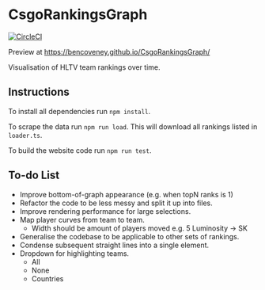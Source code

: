 CsgoRankingsGraph
=================

[![CircleCI](https://circleci.com/gh/bencoveney/CsgoRankingsGraph.svg?style=svg)](https://circleci.com/gh/bencoveney/CsgoRankingsGraph)

Preview at https://bencoveney.github.io/CsgoRankingsGraph/

Visualisation of HLTV team rankings over time.

Instructions
------------
To install all dependencies run `npm install`.

To scrape the data run `npm run load`. This will download all rankings listed in `loader.ts`.

To build the website code run `npm run test`.

To-do List
----------
- Improve bottom-of-graph appearance (e.g. when topN ranks is 1)
- Refactor the code to be less messy and split it up into files.
- Improve rendering performance for large selections.
- Map player curves from team to team.
  - Width should be amount of players moved e.g. 5 Luminosity -> SK
- Generalise the codebase to be applicable to other sets of rankings.
- Condense subsequent straight lines into a single element.
- Dropdown for highlighting teams.
  - All
  - None
  - Countries
